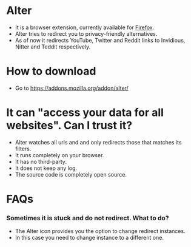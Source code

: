 # Alter
- It is a browser extension, currently available for [Firefox](https://addons.mozilla.org/addon/alter/).
- Alter tries to redirect you to privacy-friendly alternatives.
- As of now it redirects YouTube, Twitter and Reddit links to Invidious, Nitter and Teddit respectively.

# How to download
- Go to https://addons.mozilla.org/addon/alter/

# It can "access your data for all websites". Can I trust it?
- Alter watches all urls and and only redirects those that matches its filters.
- It runs completely on your browser. 
- It has no third-party.
- It does not keep any log.
- The source code is completely open source.

# FAQs
### Sometimes it is stuck and do not redirect. What to do?
- The Alter icon provides you the option to change redirect instances.
- In this case you need to change instance to a different one.
